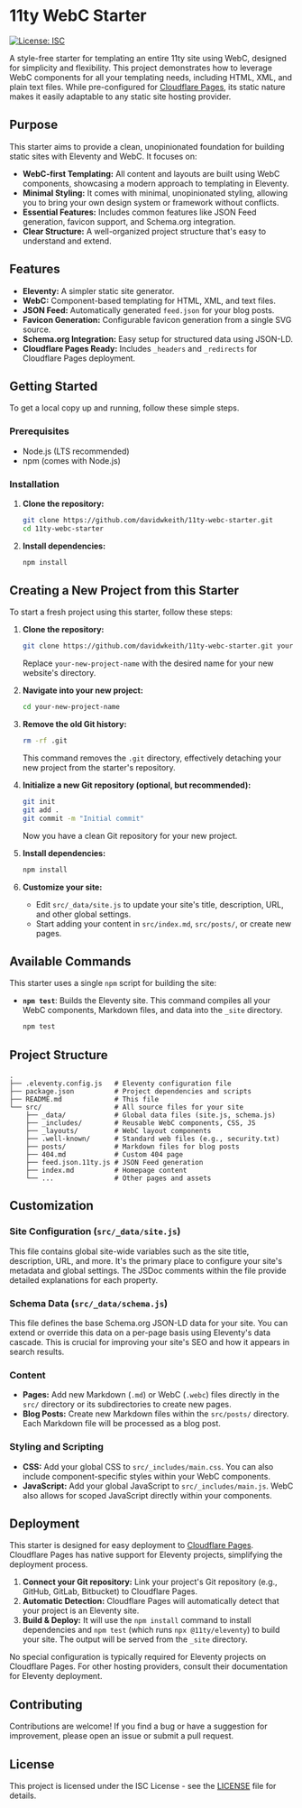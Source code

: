 # 11ty WebC Starter

[![License: ISC](https://img.shields.io/badge/License-ISC-blue.svg)](https://opensource.org/licenses/ISC)

A style-free starter for templating an entire 11ty site using WebC, designed for simplicity and flexibility. This project demonstrates how to leverage WebC components for all your templating needs, including HTML, XML, and plain text files. While pre-configured for [Cloudflare Pages](https://pages.cloudflare.com), its static nature makes it easily adaptable to any static site hosting provider.

## Purpose

This starter aims to provide a clean, unopinionated foundation for building static sites with Eleventy and WebC. It focuses on:

*   **WebC-first Templating:** All content and layouts are built using WebC components, showcasing a modern approach to templating in Eleventy.
*   **Minimal Styling:** It comes with minimal, unopinionated styling, allowing you to bring your own design system or framework without conflicts.
*   **Essential Features:** Includes common features like JSON Feed generation, favicon support, and Schema.org integration.
*   **Clear Structure:** A well-organized project structure that's easy to understand and extend.

## Features

*   **Eleventy:** A simpler static site generator.
*   **WebC:** Component-based templating for HTML, XML, and text files.
*   **JSON Feed:** Automatically generated `feed.json` for your blog posts.
*   **Favicon Generation:** Configurable favicon generation from a single SVG source.
*   **Schema.org Integration:** Easy setup for structured data using JSON-LD.
*   **Cloudflare Pages Ready:** Includes `_headers` and `_redirects` for Cloudflare Pages deployment.

## Getting Started

To get a local copy up and running, follow these simple steps.

### Prerequisites

*   Node.js (LTS recommended)
*   npm (comes with Node.js)

### Installation

1.  **Clone the repository:**
    ```bash
    git clone https://github.com/davidwkeith/11ty-webc-starter.git
    cd 11ty-webc-starter
    ```
2.  **Install dependencies:**
    ```bash
    npm install
    ```

## Creating a New Project from this Starter

To start a fresh project using this starter, follow these steps:

1.  **Clone the repository:**
    ```bash
    git clone https://github.com/davidwkeith/11ty-webc-starter.git your-new-project-name
    ```
    Replace `your-new-project-name` with the desired name for your new website's directory.

2.  **Navigate into your new project:**
    ```bash
    cd your-new-project-name
    ```

3.  **Remove the old Git history:**
    ```bash
    rm -rf .git
    ```
    This command removes the `.git` directory, effectively detaching your new project from the starter's repository.

4.  **Initialize a new Git repository (optional, but recommended):**
    ```bash
    git init
    git add .
    git commit -m "Initial commit"
    ```
    Now you have a clean Git repository for your new project.

5.  **Install dependencies:**
    ```bash
    npm install
    ```

6.  **Customize your site:**
    *   Edit `src/_data/site.js` to update your site's title, description, URL, and other global settings.
    *   Start adding your content in `src/index.md`, `src/posts/`, or create new pages.

## Available Commands

This starter uses a single `npm` script for building the site:

*   **`npm test`**: Builds the Eleventy site. This command compiles all your WebC components, Markdown files, and data into the `_site` directory.

    ```bash
    npm test
    ```

## Project Structure

```
.
├── .eleventy.config.js   # Eleventy configuration file
├── package.json          # Project dependencies and scripts
├── README.md             # This file
└── src/                  # All source files for your site
    ├── _data/            # Global data files (site.js, schema.js)
    ├── _includes/        # Reusable WebC components, CSS, JS
    ├── _layouts/         # WebC layout components
    ├── .well-known/      # Standard web files (e.g., security.txt)
    ├── posts/            # Markdown files for blog posts
    ├── 404.md            # Custom 404 page
    ├── feed.json.11ty.js # JSON Feed generation
    ├── index.md          # Homepage content
    └── ...               # Other pages and assets
```

## Customization

### Site Configuration (`src/_data/site.js`)

This file contains global site-wide variables such as the site title, description, URL, and more. It's the primary place to configure your site's metadata and global settings. The JSDoc comments within the file provide detailed explanations for each property.

### Schema Data (`src/_data/schema.js`)

This file defines the base Schema.org JSON-LD data for your site. You can extend or override this data on a per-page basis using Eleventy's data cascade. This is crucial for improving your site's SEO and how it appears in search results.

### Content

*   **Pages:** Add new Markdown (`.md`) or WebC (`.webc`) files directly in the `src/` directory or its subdirectories to create new pages.
*   **Blog Posts:** Create new Markdown files within the `src/posts/` directory. Each Markdown file will be processed as a blog post.

### Styling and Scripting

*   **CSS:** Add your global CSS to `src/_includes/main.css`. You can also include component-specific styles within your WebC components.
*   **JavaScript:** Add your global JavaScript to `src/_includes/main.js`. WebC also allows for scoped JavaScript directly within your components.

## Deployment

This starter is designed for easy deployment to [Cloudflare Pages](https://pages.cloudflare.com). Cloudflare Pages has native support for Eleventy projects, simplifying the deployment process.

1.  **Connect your Git repository:** Link your project's Git repository (e.g., GitHub, GitLab, Bitbucket) to Cloudflare Pages.
2.  **Automatic Detection:** Cloudflare Pages will automatically detect that your project is an Eleventy site.
3.  **Build & Deploy:** It will use the `npm install` command to install dependencies and `npm test` (which runs `npx @11ty/eleventy`) to build your site. The output will be served from the `_site` directory.

No special configuration is typically required for Eleventy projects on Cloudflare Pages. For other hosting providers, consult their documentation for Eleventy deployment.

## Contributing

Contributions are welcome! If you find a bug or have a suggestion for improvement, please open an issue or submit a pull request.

## License

This project is licensed under the ISC License - see the [LICENSE](LICENSE) file for details.
